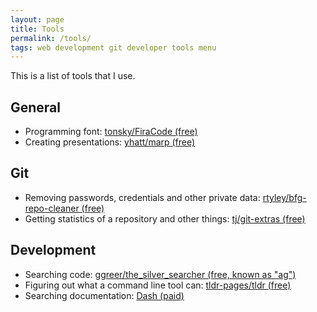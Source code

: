 ```yaml
---
layout: page
title: Tools
permalink: /tools/
tags: web development git developer tools menu
---
```


This is a list of tools that I use.

## General

* Programming font: [tonsky/FiraCode (free)](https://github.com/tonsky/FiraCode)
* Creating presentations: [yhatt/marp (free)](https://github.com/yhatt/marp)

## Git

* Removing passwords, credentials and other private data: [rtyley/bfg-repo-cleaner (free)](https://github.com/rtyley/bfg-repo-cleaner)
* Getting statistics of a repository and other things: [tj/git-extras (free)](https://github.com/tj/git-extras)

## Development

* Searching code: [ggreer/the_silver_searcher (free, known as "ag")](https://github.com/ggreer/the_silver_searcher)
* Figuring out what a command line tool can: [tldr-pages/tldr (free)](https://github.com/tldr-pages/tldr)
* Searching documentation: [Dash (paid)](https://kapeli.com/dash)
